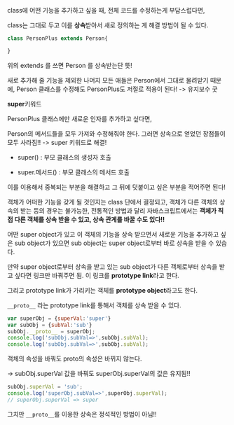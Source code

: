 class에 어떤 기능을 추가하고 싶을 때, 전체 코드를 수정하는게 부담스럽다면,

class는 그대로 두고 이를 **상속**받아서 새로 정의하는 게 해결 방법이 될 수 있다.

```javascript
class PersonPlus extends Person{

}
```

위의 extends 를 쓰면 Person 를 상속받는단 뜻!

새로 추가해 줄 기능을 제외한 나머지 모든 애들은 Person에서 그대로 물려받기 때문에, Person 클래스를 수정해도 PersonPlus도 저절로 적용이 된다! -> 유지보수 굿



**super**키워드

PersonPlus 클래스에만 새로운 인자를 추가하고 싶다면,

Person의 메서드들을 모두 가져와 수정해줘야 한다. 그러면 상속으로 얻었던 장점들이 모두 사라짐!! -> super 키워드로 해결!

- super() : 부모 클래스의 생성자 호출

- super.메서드() : 부모 클래스의 메서드 호출

이를 이용해서 중복되는 부분을 해결하고 그 뒤에 덧붙이고 싶은 부분을 적어주면 된다!





객체가 어떠한 기능을 갖게 될 것인지는 class 단에서 결정되고, 객체가 다른 객체의 상속의 받는 등의 경우는 불가능한, 전통적인 방법과 달리 자바스크립트에서는 **객체가 직접 다른 객체를 상속 받을 수 있고, 상속 관계를 바꿀 수도 있다!!**

어떤 super object가 있고 이 객체의 기능을 상속 받으면서 새로운 기능을 추가하고 싶은 sub object가 있으면 sub object는 super object로부터 바로 상속을 받을 수 있습다.

만약 super object로부터 상속을 받고 있는 sub object가 다른 객체로부터 상속을 받고 싶다면 링크만 바꿔주면 됨. 이 링크를 **prototype link**라고 한다. 

그리고 prototype link가 가리키는 객체를 **prototype object**라고도 한다.



`__proto__` 라는 prototype link를 통해서 객체를 상속 받을 수 있다.

```javascript
var superObj = {superVal:'super'}
var subObj = {subVal:'sub'}
subObj.__proto__ = superObj;
console.log('subObj.subVal=>',subObj.subVal);
console.log('subObj.subVal=>',subObj.subVal);
```

객체의 속성을 바꿔도 proto의 속성은 바뀌지 않는다.

-> subObj.superVal 값을 바꿔도 superObj.superVal의 값은 유지됨!!

```javascript
subObj.superVal = 'sub';
console.log('superObj.subVal=>',superObj.superVal);
// superObj.superVal => super
```



그치만 `__proto__`를 이용한 상속은 정석적인 방법이 아님!!

